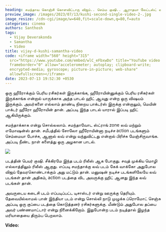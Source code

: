 ```yaml
---
heading: சமந்தாவ கொஞ்சி கொளவிட்டாரு விஜய்.. செம்ம குஷி.. ஆராதயா லேட்டஸ்ட் வீடியோ வைரல்..
preview_image: /images/2023/07/13/kushi-second-single-video-2-.jpg
image_resize: /cdn-cgi/image/w=640,fit=scale-down,q=80,f=auto
categories: cinema
authors: Santhosh
tags:
  - Vijay Deverakonda
  - Samantha
  - Video
title: vijay-d-kushi-samantha-video
code: <iframe width="560" height="315"
  src="https://www.youtube.com/embed/wlC_eFbxwDo" title="YouTube video player"
  frameborder="0" allow="accelerometer; autoplay; clipboard-write;
  encrypted-media; gyroscope; picture-in-picture; web-share"
  allowfullscreen></iframe>
date: 2023-07-13 19:52:30 +0530
---
```



ஒரு ஹீரோக்கும் பெரிய ரசிகர்கள் இருக்காங்க, ஹீரோயின்னுக்கும் பெரிய ரசிகர்கள் இருக்காங்க என்றால் யாருக்காக அந்த பாடல் ஹிட் ஆவுது என்ற ஒரு விஷயம் இருக்கும். அவர்களை எல்லாம் தாண்டி நிறைய பாக்டர்ஸ் இருக்கு என்றாலும், மெயின் பாக்டர் ஹீரோ ஹீரோயின் தான். அப்படி இந்த பாடல் யாரால் இப்படி ஹிட் ஆகியிருக்கும்.

சமந்தாக்காக என்று சொல்லலாம். சமந்தாவோட ஸ்ட்ராங் zone லவ் மற்றும் எமோஷன்ஸ் தான். சமீபத்தில் சோலோ ஹீரோயின்னா நடிச்ச action படங்களும் செம்மையா போச்சு, ஆனால் லவ் என்று வந்துவிட்டது என்றால் பிரிச்சு மேஞ்சிருவாங்க. அப்படி நீண்ட நாள் களைத்து ஒரு அழகான பாடல்.

![](/images/2023/07/13/kushi-second-single-video-1-.jpg)

படத்தின் பெயர் குஷி. சீக்கிரமே இந்த படம் ரிலீஸ் ஆக போகுது. சவுத் முக்கிய மொழி எல்லாத்திலும் ரிலீஸ் ஆகுது. எப்படி சமந்தாக்கு லவ் படம் கேக் வாக்கோ அதுபோல விஜய் தேவரகொண்டாக்கும் அது மட்டும் தான். மனுஷன் நடிச்ச படங்களிலேயே லவ் படங்கள் தான் அதிகம், action படத்தை விட அவருக்கு ஹிட் ஆனது இந்த லவ் படங்கள் தான். 

அவருடைய கடைசி படம் எப்படிப்பட்ட டிசாஸ்டர் என்று ஊருக்கு தெரியும். தேவையில்லாமல் பான் இந்தியா படம் என்று சொல்லி நாடு முழுக்க ப்ரொமோட் செஞ்சு அப்படி ஒரு குப்பை படத்தை கொடுத்தனர் ரசிகர்களுக்கு. மீண்டும் அதுபோல தப்பை அவர் பண்ணமாட்டார் என்று நினைக்கிறோம். இதுபோன்ற படம் நடித்தால் இழந்த மரியாதையை திரும்ப பெறலாம். 

**Video:**